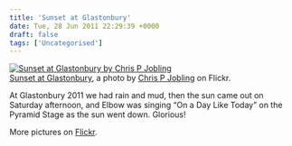 ```yaml
---
title: 'Sunset at Glastonbury'
date: Tue, 28 Jun 2011 22:29:39 +0000
draft: false
tags: ['Uncategorised']
---
```


[![Sunset at Glastonbury by Chris P Jobling](http://farm6.static.flickr.com/5158/5881868008_cb2f1758db.jpg)](http://www.flickr.com/photos/cpjobling/5881868008/ "Sunset at Glastonbury2")  
[Sunset at Glastonbury](http://www.flickr.com/photos/cpjobling/5881868008/), a photo by [Chris P Jobling](http://www.flickr.com/photos/cpjobling/) on Flickr.

At Glastonbury 2011 we had rain and mud, then the sun came out on Saturday afternoon, and Elbow was singing “On a Day Like Today” on the Pyramid Stage as the sun went down. Glorious!

More pictures on [Flickr](http://www.flickr.com/photos/cpjobling/sets/72157626945498857).